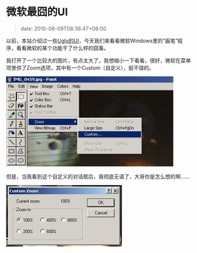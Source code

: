 # 微软最囧的UI
>date: 2010-08-09T08:36:47+08:00


以前，本站介绍过一些[Ugly的UI](https://coolshell.cn/articles/1907.html)，今天我们来看看微软Windows里的“画笔”程序，看看微软的某个功能干了什么样的囧事。


我打开了一个比较大的图片，有点太大了，我想缩小一下看看，很好，微软在菜单项里供了Zoom选项，其中有一个Custom（自定义），挺不错的。


![](/assets/images/ms-paint-custom-menu.jpg)


但是，当我看到这个自定义的对话框后，我彻底无语了，大哥你是怎么想的啊……



![](/assets/images/ms-paint-custom-diag.jpg)


